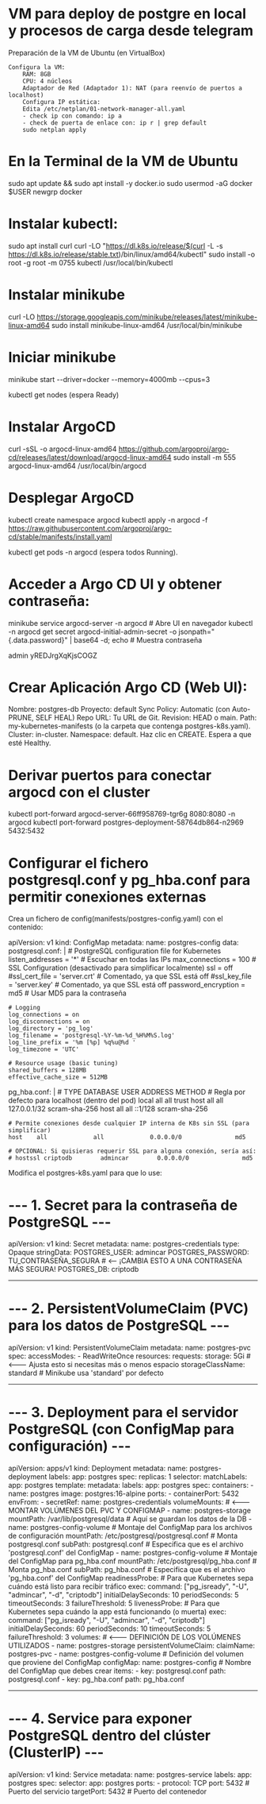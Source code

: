 # VM para deploy de postgre en local y procesos de carga desde telegram

Preparación de la VM de Ubuntu (en VirtualBox)

    Configura la VM:
        RAM: 8GB
        CPU: 4 núcleos
        Adaptador de Red (Adaptador 1): NAT (para reenvío de puertos a localhost)
        Configura IP estática: 
        Edita /etc/netplan/01-network-manager-all.yaml 
        - check ip con comando: ip a
        - check de puerta de enlace con: ip r | grep default
        sudo netplan apply
# En la Terminal de la VM de Ubuntu

sudo apt update && sudo apt install -y docker.io
sudo usermod -aG docker $USER
newgrp docker

# Instalar kubectl:
sudo apt install curl
curl -LO "https://dl.k8s.io/release/$(curl -L -s https://dl.k8s.io/release/stable.txt)/bin/linux/amd64/kubectl"
sudo install -o root -g root -m 0755 kubectl /usr/local/bin/kubectl

# Instalar minikube

curl -LO https://storage.googleapis.com/minikube/releases/latest/minikube-linux-amd64
sudo install minikube-linux-amd64 /usr/local/bin/minikube

# Iniciar minikube

minikube start --driver=docker --memory=4000mb --cpus=3

kubectl get nodes (espera Ready)

# Instalar ArgoCD

curl -sSL -o argocd-linux-amd64 https://github.com/argoproj/argo-cd/releases/latest/download/argocd-linux-amd64
sudo install -m 555 argocd-linux-amd64 /usr/local/bin/argocd

# Desplegar ArgoCD

kubectl create namespace argocd
kubectl apply -n argocd -f https://raw.githubusercontent.com/argoproj/argo-cd/stable/manifests/install.yaml

kubectl get pods -n argocd (espera todos Running).

# Acceder a Argo CD UI y obtener contraseña:

minikube service argocd-server -n argocd # Abre UI en navegador
kubectl -n argocd get secret argocd-initial-admin-secret -o jsonpath="{.data.password}" | base64 -d; echo # Muestra contraseña

admin
yREDJrgXqKjsCOGZ

# Crear Aplicación Argo CD (Web UI):

Nombre: postgres-db
Proyecto: default
Sync Policy: Automatic (con Auto-PRUNE, SELF HEAL)
Repo URL: Tu URL de Git.
Revision: HEAD o main.
Path: my-kubernetes-manifests (o la carpeta que contenga postgres-k8s.yaml).
Cluster: in-cluster.
Namespace: default.
Haz clic en CREATE. Espera a que esté Healthy.

# Derivar puertos para conectar argocd con el cluster

kubectl port-forward argocd-server-66ff958769-tgr6g 8080:8080 -n argocd
kubectl port-forward postgres-deployment-58764db864-n2969 5432:5432

# Configurar el fichero postgresql.conf y pg_hba.conf para permitir conexiones externas

Crea un fichero de config(manifests/postgres-config.yaml) con el contenido:

apiVersion: v1
kind: ConfigMap
metadata:
  name: postgres-config
data:
  postgresql.conf: |
    # PostgreSQL configuration file for Kubernetes
    listen_addresses = '*' # Escuchar en todas las IPs
    max_connections = 100
    # SSL Configuration (desactivado para simplificar localmente)
    ssl = off
    #ssl_cert_file = 'server.crt' # Comentado, ya que SSL está off
    #ssl_key_file = 'server.key'  # Comentado, ya que SSL está off
    password_encryption = md5 # Usar MD5 para la contraseña

    # Logging
    log_connections = on
    log_disconnections = on
    log_directory = 'pg_log'
    log_filename = 'postgresql-%Y-%m-%d_%H%M%S.log'
    log_line_prefix = '%m [%p] %q%u@%d '
    log_timezone = 'UTC'

    # Resource usage (basic tuning)
    shared_buffers = 128MB
    effective_cache_size = 512MB

  pg_hba.conf: |
    # TYPE  DATABASE        USER            ADDRESS                 METHOD
    # Regla por defecto para localhost (dentro del pod)
    local   all             all                                     trust
    host    all             all             127.0.0.1/32            scram-sha-256
    host    all             all             ::1/128                 scram-sha-256

    # Permite conexiones desde cualquier IP interna de K8s sin SSL (para simplificar)
    host    all             all             0.0.0.0/0               md5

    # OPCIONAL: Si quisieras requerir SSL para alguna conexión, sería así:
    # hostssl criptodb        admincar        0.0.0.0/0               md5


Modifica el postgres-k8s.yaml para que lo use:

# --- 1. Secret para la contraseña de PostgreSQL ---
apiVersion: v1
kind: Secret
metadata:
  name: postgres-credentials
type: Opaque
stringData:
  POSTGRES_USER: admincar
  POSTGRES_PASSWORD: TU_CONTRASEÑA_SEGURA # <-- ¡CAMBIA ESTO A UNA CONTRASEÑA MÁS SEGURA!
  POSTGRES_DB: criptodb

---
# --- 2. PersistentVolumeClaim (PVC) para los datos de PostgreSQL ---
apiVersion: v1
kind: PersistentVolumeClaim
metadata:
  name: postgres-pvc
spec:
  accessModes:
    - ReadWriteOnce
  resources:
    requests:
      storage: 5Gi # <--- Ajusta esto si necesitas más o menos espacio
  storageClassName: standard # Minikube usa 'standard' por defecto

---
# --- 3. Deployment para el servidor PostgreSQL (con ConfigMap para configuración) ---
apiVersion: apps/v1
kind: Deployment
metadata:
  name: postgres-deployment
  labels:
    app: postgres
spec:
  replicas: 1
  selector:
    matchLabels:
      app: postgres
  template:
    metadata:
      labels:
        app: postgres
    spec:
      containers:
      - name: postgres
        image: postgres:16-alpine
        ports:
        - containerPort: 5432
        envFrom:
        - secretRef:
            name: postgres-credentials
        volumeMounts: # <--- MONTAR VOLÚMENES DEL PVC Y CONFIGMAP
        - name: postgres-storage
          mountPath: /var/lib/postgresql/data # Aquí se guardan los datos de la DB
        - name: postgres-config-volume # Montaje del ConfigMap para los archivos de configuración
          mountPath: /etc/postgresql/postgresql.conf # Monta postgresql.conf
          subPath: postgresql.conf # Especifica que es el archivo 'postgresql.conf' del ConfigMap
        - name: postgres-config-volume # Montaje del ConfigMap para pg_hba.conf
          mountPath: /etc/postgresql/pg_hba.conf # Monta pg_hba.conf
          subPath: pg_hba.conf # Especifica que es el archivo 'pg_hba.conf' del ConfigMap
        readinessProbe: # Para que Kubernetes sepa cuándo está listo para recibir tráfico
          exec:
            command: ["pg_isready", "-U", "admincar", "-d", "criptodb"]
          initialDelaySeconds: 10
          periodSeconds: 5
          timeoutSeconds: 3
          failureThreshold: 5
        livenessProbe: # Para que Kubernetes sepa cuándo la app está funcionando (o muerta)
          exec:
            command: ["pg_isready", "-U", "admincar", "-d", "criptodb"]
          initialDelaySeconds: 60
          periodSeconds: 10
          timeoutSeconds: 5
          failureThreshold: 3
      volumes: # <--- DEFINICIÓN DE LOS VOLÚMENES UTILIZADOS
      - name: postgres-storage
        persistentVolumeClaim:
          claimName: postgres-pvc
      - name: postgres-config-volume # Definición del volumen que proviene del ConfigMap
        configMap:
          name: postgres-config # Nombre del ConfigMap que debes crear
          items:
            - key: postgresql.conf
              path: postgresql.conf
            - key: pg_hba.conf
              path: pg_hba.conf

---
# --- 4. Service para exponer PostgreSQL dentro del clúster (ClusterIP) ---
apiVersion: v1
kind: Service
metadata:
  name: postgres-service
  labels:
    app: postgres
spec:
  selector:
    app: postgres
  ports:
    - protocol: TCP
      port: 5432 # Puerto del servicio
      targetPort: 5432 # Puerto del contenedor

